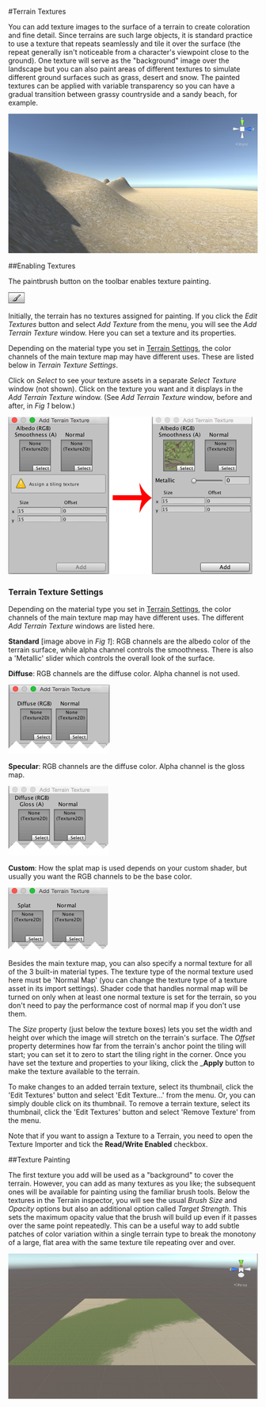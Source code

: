 #Terrain Textures

You can add texture images to the surface of a terrain to create coloration and fine detail. Since terrains are such large objects, it is standard practice to use a texture that repeats seamlessly and tile it over the surface (the repeat generally isn't noticeable from a character's viewpoint close to the ground). One texture will serve as the "background" image over the landscape but you can also paint areas of different textures to simulate different ground surfaces such as grass, desert and snow. The painted textures can be applied with variable transparency so you can have a gradual transition between grassy countryside and a sandy beach, for example.

![Sand dune terrain with sandy texture](../uploads/Main/TerrainTexSandDunes.jpg)

##Enabling Textures

The paintbrush button on the toolbar enables texture painting.

![](../uploads/Main/TerrainTexPaintTool.png)

Initially, the terrain has no textures assigned for painting. If you click the _Edit Textures_ button and select _Add Texture_ from the menu, you will see the _Add Terrain Texture_ window. Here you can set a texture and its properties.

Depending on the material type you set in [Terrain Settings](terrain-OtherSettings), the color channels of the main texture map may have different uses. These are listed below in *Terrain Texture Settings*.

Click on _Select_ to see your texture assets in a separate _Select Texture_ window (not shown). Click on the texture you want and it displays in the _Add Terrain Texture_ window. (See _Add Terrain Texture_ window, before and after, in *Fig 1* below.)

![Fig 1: Click on _Select_ in the Add Terrain Texture window and choose a texture asset from the Select Texture window (not shown) - it then displays, ready to add to the terrain](../uploads/Main/TerrainAddTexWindowStandard.png)

### Terrain Texture Settings

Depending on the material type you set in [Terrain Settings](terrain-OtherSettings), the color channels of the main texture map may have different uses. The different _Add Terrain Texture_ windows are listed here.

**Standard** [image above in *Fig 1*]:  RGB channels are the albedo color of the terrain surface, while alpha channel controls the smoothness. There is also a 'Metallic' slider which controls the overall look of the surface. 

**Diffuse**: RGB channels are the diffuse color. Alpha channel is not used. 

![Add Texture window (Diffuse)](../uploads/Main/TerrainAddTexWindowDiffuse.png)

**Specular**: RGB channels are the diffuse color. Alpha channel is the gloss map. 

![Add Texture window (Specular)](../uploads/Main/TerrainAddTexWindowSpecular.png)


**Custom**: How the splat map is used depends on your custom shader, but usually you want the RGB channels to be the base color. 

![Add Texture window (Custom)](../uploads/Main/TerrainAddTexWindowSplat2.png)

Besides the main texture map, you can also specify a normal texture for all of the 3 built-in material types. The texture type of the normal texture used here must be 'Normal Map' (you can change the texture type of a texture asset in its import settings). Shader code that handles normal map will be turned on only when at least one normal texture is set for the terrain, so you don't need to pay the performance cost of normal map if you don't use them. 

The _Size_ property (just below the texture boxes) lets you set the width and height over which the image will stretch on the terrain's surface. The _Offset_ property determines how far from the terrain's anchor point the tiling will start; you can set it to zero to start the tiling right in the corner. Once you have set the texture and properties to your liking, click the ___Apply__ button to make the texture available to the terrain.

To make changes to an added terrain texture, select its thumbnail, click the 'Edit Textures' button and select 'Edit Texture...' from the menu. Or, you can simply double click on its thumbnail. To remove a terrain texture, select its thumbnail, click the 'Edit Textures' button and select 'Remove Texture' from the menu. 

Note that if you want to assign a Texture to a Terrain, you need to open the Texture Importer and tick the __Read/Write Enabled__ checkbox.

##Texture Painting

The first texture you add will be used as a "background" to cover the terrain. However, you can add as many textures as you like; the subsequent ones will be available for painting using the familiar brush tools. Below the textures in the Terrain inspector, you will see the usual _Brush Size_ and _Opacity_ options but also an additional option called _Target Strength_. This sets the maximum opacity value that the brush will build up even if it passes over the same point repeatedly. This can be a useful way to add subtle patches of color variation within a single terrain type to break the monotony of a large, flat area with the same texture tile repeating over and over.

![Grass terrain with dirt texture painted on corners](../uploads/Main/TerrainTexCorners.jpg)
